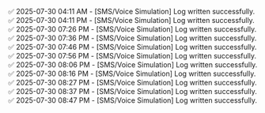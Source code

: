 ✅ 2025-07-30 04:11 AM - [SMS/Voice Simulation] Log written successfully.
✅ 2025-07-30 04:11 PM - [SMS/Voice Simulation] Log written successfully.
✅ 2025-07-30 07:26 PM - [SMS/Voice Simulation] Log written successfully.
✅ 2025-07-30 07:36 PM - [SMS/Voice Simulation] Log written successfully.
✅ 2025-07-30 07:46 PM - [SMS/Voice Simulation] Log written successfully.
✅ 2025-07-30 07:56 PM - [SMS/Voice Simulation] Log written successfully.
✅ 2025-07-30 08:06 PM - [SMS/Voice Simulation] Log written successfully.
✅ 2025-07-30 08:16 PM - [SMS/Voice Simulation] Log written successfully.
✅ 2025-07-30 08:27 PM - [SMS/Voice Simulation] Log written successfully.
✅ 2025-07-30 08:37 PM - [SMS/Voice Simulation] Log written successfully.
✅ 2025-07-30 08:47 PM - [SMS/Voice Simulation] Log written successfully.
